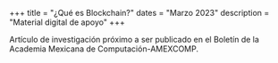 +++
title = "¿Qué es Blockchain?"
dates = "Marzo 2023"
description = "Material digital de apoyo"
+++

Artículo de investigación próximo a ser publicado en el Boletín de la Academia Mexicana de Computación-AMEXCOMP.
<!--more-->
